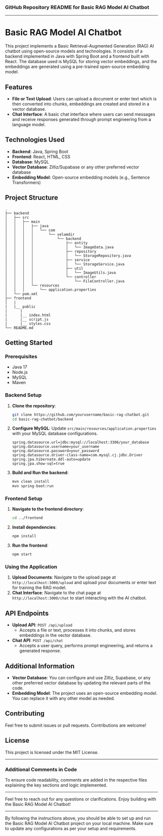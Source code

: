 ### GitHub Repository README for Basic RAG Model AI Chatbot

---

# Basic RAG Model AI Chatbot

This project implements a Basic Retrieval-Augmented Generation (RAG) AI chatbot using open-source models and technologies. It consists of a backend implemented in Java with Spring Boot and a frontend built with React. The database used is MySQL for storing vector embeddings, and the embeddings are generated using a pre-trained open-source embedding model.

## Features

- **File or Text Upload**: Users can upload a document or enter text which is then converted into chunks, embeddings are created and stored in a vector database.
- **Chat Interface**: A basic chat interface where users can send messages and receive responses generated through prompt engineering from a language model.

## Technologies Used

- **Backend**: Java, Spring Boot
- **Frontend**: React, HTML, CSS
- **Database**: MySQL
- **Vector Database**: Zilliz/Supabase or any other preferred vector database
- **Embedding Model**: Open-source embedding models (e.g., Sentence Transformers)

## Project Structure

```
.
├── backend
│   ├── src
│   │   ├── main
│   │   │   ├── java
│   │   │   │   └── com
│   │   │   │       └── velamdir
│   │   │   │           └── backend
│   │   │   │               ├── entity
│   │   │   │               │   └── ImageData.java
│   │   │   │               ├── repository
│   │   │   │               │   └── StorageRepository.java
│   │   │   │               ├── service
│   │   │   │               │   └── StorageService.java
│   │   │   │               ├── util
│   │   │   │               │   └── ImageUtils.java
│   │   │   │               └── controller
│   │   │   │                   └── FileController.java
│   │   │   └── resources
│   │   │       └── application.properties
│   └── pom.xml
├── frontend
│   |
|   |__ public
|      |
|      |__ index.html
|      |__ script.js 
|      |__ styles.css
└── README.md
```

## Getting Started

### Prerequisites

- Java 17
- Node.js
- MySQL
- Maven

### Backend Setup

1. **Clone the repository**:
    ```sh
    git clone https://github.com/yourusername/basic-rag-chatbot.git
    cd basic-rag-chatbot/backend
    ```

2. **Configure MySQL**:
    Update `src/main/resources/application.properties` with your MySQL database configurations.

    ```properties
    spring.datasource.url=jdbc:mysql://localhost:3306/your_database
    spring.datasource.username=your_username
    spring.datasource.password=your_password
    spring.datasource.driver-class-name=com.mysql.cj.jdbc.Driver
    spring.jpa.hibernate.ddl-auto=update
    spring.jpa.show-sql=true
    ```

3. **Build and Run the backend**:
    ```sh
    mvn clean install
    mvn spring-boot:run
    ```

### Frontend Setup

1. **Navigate to the frontend directory**:
    ```sh
    cd ../frontend
    ```

2. **Install dependencies**:
    ```sh
    npm install
    ```

3. **Run the frontend**:
    ```sh
    npm start
    ```

### Using the Application

1. **Upload Documents**: Navigate to the upload page at `http://localhost:3000/upload` and upload your documents or enter text for training the RAG model.
2. **Chat Interface**: Navigate to the chat page at `http://localhost:3000/chat` to start interacting with the AI chatbot.

## API Endpoints

- **Upload API**: `POST /api/upload`
    - Accepts a file or text, processes it into chunks, and stores embeddings in the vector database.
- **Chat API**: `POST /api/chat`
    - Accepts a user query, performs prompt engineering, and returns a generated response.

## Additional Information

- **Vector Database**: You can configure and use Zilliz, Supabase, or any other preferred vector database by updating the relevant parts of the code.
- **Embedding Model**: The project uses an open-source embedding model. You can replace it with any other model as needed.

## Contributing

Feel free to submit issues or pull requests. Contributions are welcome!

## License

This project is licensed under the MIT License.

---

### Additional Comments in Code

To ensure code readability, comments are added in the respective files explaining the key sections and logic implemented.

---

Feel free to reach out for any questions or clarifications. Enjoy building with the Basic RAG Model AI Chatbot!

---

By following the instructions above, you should be able to set up and run the Basic RAG Model AI Chatbot project on your local machine. Make sure to update any configurations as per your setup and requirements.
